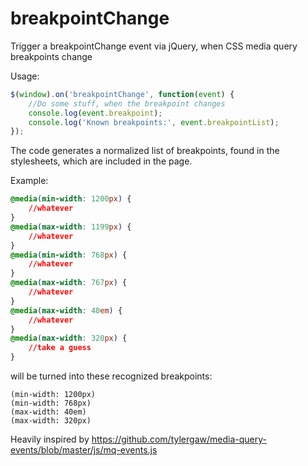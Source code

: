 # breakpointChange
Trigger a breakpointChange event via jQuery, when CSS media query breakpoints change

Usage:
```js
$(window).on('breakpointChange', function(event) {
	//Do some stuff, when the breakpoint changes
	console.log(event.breakpoint);
	console.log('Known breakpoints:', event.breakpointList);
});
```

The code generates a normalized list of breakpoints, found in the stylesheets, which are included in the page.

Example:
```CSS
@media(min-width: 1200px) {
	//whatever
}
@media(max-width: 1199px) {
	//whatever
}
@media(min-width: 768px) {
	//whatever
}
@media(max-width: 767px) {
	//whatever
}
@media(max-width: 40em) {
	//whatever
}
@media(max-width: 320px) {
	//take a guess
}
```

will be turned into these recognized breakpoints:
```
(min-width: 1200px)
(min-width: 768px)
(max-width: 40em)
(max-width: 320px)
```

Heavily inspired by https://github.com/tylergaw/media-query-events/blob/master/js/mq-events.js
